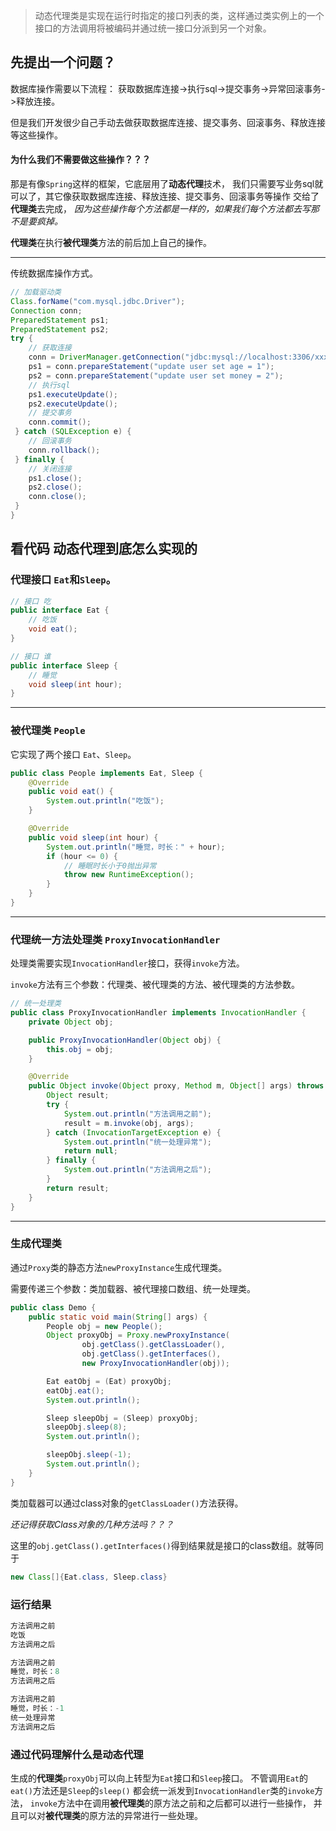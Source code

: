 > 动态代理类是实现在运行时指定的接口列表的类，这样通过类实例上的一个接口的方法调用将被编码并通过统一接口分派到另一个对象。

## 先提出一个问题？

数据库操作需要以下流程： 获取数据库连接->执行sql->提交事务->异常回滚事务->释放连接。

但是我们开发很少自己手动去做获取数据库连接、提交事务、回滚事务、释放连接等这些操作。

#### **为什么我们不需要做这些操作？？？**

那是有像`Spring`这样的框架，它底层用了**动态代理**技术，
我们只需要写业务sql就可以了，其它像获取数据库连接、释放连接、提交事务、回滚事务等操作
交给了**代理类**去完成，
*因为这些操作每个方法都是一样的，如果我们每个方法都去写那不是要疯掉。*


**代理类**在执行**被代理类**方法的前后加上自己的操作。

---

传统数据库操作方式。
```java
// 加载驱动类
Class.forName("com.mysql.jdbc.Driver");
Connection conn;
PreparedStatement ps1;
PreparedStatement ps2;
try {
    // 获取连接
    conn = DriverManager.getConnection("jdbc:mysql://localhost:3306/xxx", "root", "password");
    ps1 = conn.prepareStatement("update user set age = 1");
    ps2 = conn.prepareStatement("update user set money = 2");
    // 执行sql
    ps1.executeUpdate();
    ps2.executeUpdate();
    // 提交事务
    conn.commit();
 } catch (SQLException e) {
    // 回滚事务
    conn.rollback();
 } finally {
    // 关闭连接
    ps1.close();
    ps2.close();
    conn.close();
 }
}
```

## 看代码 动态代理到底怎么实现的

### 代理接口 `Eat`和`Sleep`。
```java
// 接口 吃
public interface Eat {
    // 吃饭
    void eat();
}

// 接口 谁
public interface Sleep {
    // 睡觉
    void sleep(int hour);
}
```

---

### 被代理类 `People`
它实现了两个接口 `Eat`、`Sleep`。
```java
public class People implements Eat, Sleep {
    @Override
    public void eat() {
        System.out.println("吃饭");
    }

    @Override
    public void sleep(int hour) {
        System.out.println("睡觉，时长：" + hour);
        if (hour <= 0) {
            // 睡眠时长小于0抛出异常
            throw new RuntimeException();
        }
    }
}
```
---
### 代理统一方法处理类 `ProxyInvocationHandler`
处理类需要实现`InvocationHandler`接口，获得`invoke`方法。

`invoke`方法有三个参数：代理类、被代理类的方法、被代理类的方法参数。

```java
// 统一处理类
public class ProxyInvocationHandler implements InvocationHandler {
    private Object obj;

    public ProxyInvocationHandler(Object obj) {
        this.obj = obj;
    }

    @Override
    public Object invoke(Object proxy, Method m, Object[] args) throws Throwable {
        Object result;
        try {
            System.out.println("方法调用之前");
            result = m.invoke(obj, args);
        } catch (InvocationTargetException e) {
            System.out.println("统一处理异常");
            return null;
        } finally {
            System.out.println("方法调用之后");
        }
        return result;
    }
}
```
--- 

### 生成代理类

通过`Proxy`类的静态方法`newProxyInstance`生成代理类。

需要传递三个参数：类加载器、被代理接口数组、统一处理类。

```java
public class Demo {
    public static void main(String[] args) {
        People obj = new People();
        Object proxyObj = Proxy.newProxyInstance(
                obj.getClass().getClassLoader(),
                obj.getClass().getInterfaces(),
                new ProxyInvocationHandler(obj));

        Eat eatObj = (Eat) proxyObj;
        eatObj.eat();
        System.out.println();

        Sleep sleepObj = (Sleep) proxyObj;
        sleepObj.sleep(8);
        System.out.println();

        sleepObj.sleep(-1);
        System.out.println();
    }
}
```
类加载器可以通过class对象的`getClassLoader()`方法获得。

*还记得获取Class对象的几种方法吗？？？*

这里的`obj.getClass().getInterfaces()`得到结果就是接口的class数组。就等同于

```java
new Class[]{Eat.class, Sleep.class}
```

### 运行结果
```java
方法调用之前
吃饭
方法调用之后

方法调用之前
睡觉，时长：8
方法调用之后

方法调用之前
睡觉，时长：-1
统一处理异常
方法调用之后
```

### 通过代码理解什么是动态代理
生成的**代理类**`proxyObj`可以向上转型为`Eat`接口和`Sleep`接口。
不管调用`Eat`的`eat()`方法还是`Sleep`的`sleep()`
都会统一派发到`InvocationHandler`类的`invoke`方法，
`invoke`方法中在调用**被代理类**的原方法之前和之后都可以进行一些操作，
并且可以对**被代理类**的原方法的异常进行一些处理。



